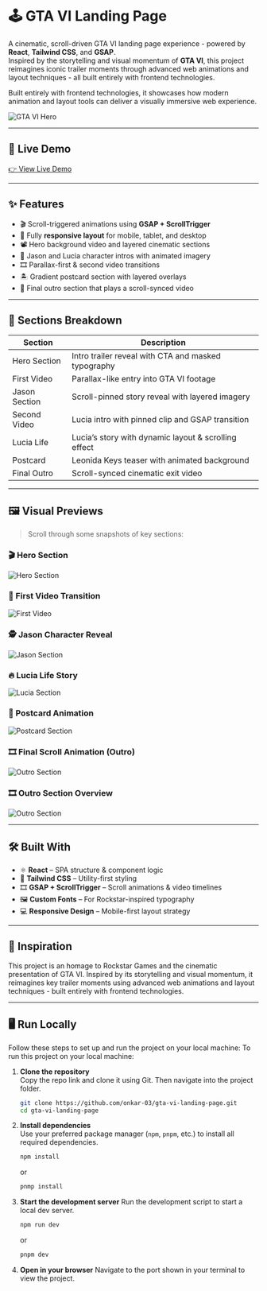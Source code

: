 # 🕹️ GTA VI Landing Page

A cinematic, scroll-driven GTA VI landing page experience - powered by **React**, **Tailwind CSS**, and **GSAP**.  
Inspired by the storytelling and visual momentum of **GTA VI**, this project reimagines iconic trailer moments through advanced web animations and layout techniques - all built entirely with frontend technologies.

Built entirely with frontend technologies, it showcases how modern animation and layout tools can deliver a visually immersive web experience.

![GTA VI Hero](./public/readme/preview1.webp)

---

## 🚀 Live Demo

[👉 View Live Demo](https://gtavi-landing-page.vercel.app/)

---

## ✨ Features

- 🎬 Scroll-triggered animations using **GSAP + ScrollTrigger**
- 📱 Fully **responsive layout** for mobile, tablet, and desktop
- 📽️ Hero background video and layered cinematic sections
- 👤 Jason and Lucia character intros with animated imagery
- 🎞️ Parallax-first & second video transitions
- 🏝️ Gradient postcard section with layered overlays
- 🎥 Final outro section that plays a scroll-synced video

---

## 📸 Sections Breakdown

| Section       | Description                                          |
| ------------- | ---------------------------------------------------- |
| Hero Section  | Intro trailer reveal with CTA and masked typography  |
| First Video   | Parallax-like entry into GTA VI footage              |
| Jason Section | Scroll-pinned story reveal with layered imagery      |
| Second Video  | Lucia intro with pinned clip and GSAP transition     |
| Lucia Life    | Lucia’s story with dynamic layout & scrolling effect |
| Postcard      | Leonida Keys teaser with animated background         |
| Final Outro   | Scroll-synced cinematic exit video                   |

---

## 🖼️ Visual Previews

> Scroll through some snapshots of key sections:

### 🎬 Hero Section

![Hero Section](./public/readme/preview1.webp)

### 🎥 First Video Transition

![First Video](./public/readme/jason_julia.webp)

### 🕵️ Jason Character Reveal

![Jason Section](./public/readme/jason.webp)

### 🔥 Lucia Life Story

![Lucia Section](./public/readme/lucia.webp)

### 🌅 Postcard Animation

![Postcard Section](./public/readme/postcard.webp)

### 🎞️ Final Scroll Animation (Outro)

![Outro Section](./public/readme/final.webp)

### 🎞️ Outro Section Overview

![Outro Section](./public/readme/outro.webp)

---

## 🛠️ Built With

- ⚛️ **React** – SPA structure & component logic
- 🎨 **Tailwind CSS** – Utility-first styling
- 🎞️ **GSAP + ScrollTrigger** – Scroll animations & video timelines
- 🖼️ **Custom Fonts** – For Rockstar-inspired typography
- 💻 **Responsive Design** – Mobile-first layout strategy

---

## 🧠 Inspiration

This project is an homage to Rockstar Games and the cinematic presentation of GTA VI. Inspired by its storytelling and visual momentum, it reimagines key trailer moments using advanced web animations and layout techniques - built entirely with frontend technologies.

---

## 🖥️ Run Locally

Follow these steps to set up and run the project on your local machine:
To run this project on your local machine:

1. **Clone the repository**  
   Copy the repo link and clone it using Git. Then navigate into the project folder.

   ```bash
   git clone https://github.com/onkar-03/gta-vi-landing-page.git
   cd gta-vi-landing-page
   ```

2. **Install dependencies**  
   Use your preferred package manager (`npm`, `pnpm`, etc.) to install all required dependencies.

   ```bash
   npm install
   ```

   or

   ```bash
   pnmp install
   ```

3. **Start the development server**
   Run the development script to start a local dev server.

   ```bash
   npm run dev
   ```

   or

   ```bash
   pnpm dev
   ```

4. **Open in your browser**
   Navigate to the port shown in your terminal to view the project.
